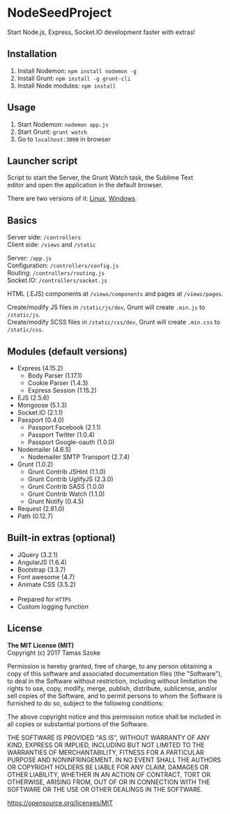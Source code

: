 # NodeSeedProject

Start Node.js, Express, Socket.IO development faster with extras!

## Installation

1. Install Nodemon: <code>npm install nodemon -g</code>
2. Install Grunt: <code>npm install -g grunt-cli</code>
3. Install Node modules: <code>npm install</code>

## Usage

1. Start Nodemon: <code>nodemon app.js</code>
2. Start Grunt: <code>grunt watch</code>
3. Go to <code>localhost:3000</code> in browser

## Launcher script

<p>Script to start the Server, the Grunt Watch task, the Sublime Text<br/>editor and open the application in the default browser.</p>
<p>There are two versions of it: <a href="https://gist.github.com/tamasszoke/0293f7bff15e253dce15e84c259df8ff" target="_new">Linux</a>,
 <a href="https://gist.github.com/tamasszoke/a7ce53a6bc0cace4cb198d78ff2b4fbe" target="_new">Windows</a>.</p>

## Basics

Server side: `/controllers`<br/>
Client side: `/views` and `/static`

Server: `/app.js`<br/>
Configuration: `/controllers/config.js`<br/>
Routing: `/controllers/routing.js`<br/>
Socket.IO: `/controllers/socket.js`<br/>

HTML (.EJS) components at `/views/components` and pages at `/views/pages`.

Create/modify JS files in `/static/js/dev`, Grunt will create `.min.js` to `/static/js`.<br/>
Create/modify SCSS files in `/static/css/dev`, Grunt will create `.min.css` to `/static/css`.

## Modules (default versions)

- Express (4.15.2)
  - Body Parser (1.17.1)
  - Cookie Parser (1.4.3)
  - Express Session (1.15.2)
- EJS (2.5.6)
- Mongoose (5.1.3)
- Socket.IO (2.1.1)
- Passport (0.4.0)
  - Passport Facebook (2.1.1)
  - Passport Twitter (1.0.4)
  - Passport Google-oauth (1.0.0)
- Nodemailer (4.6.5)
  - Nodemailer SMTP Transport (2.7.4)
- Grunt (1.0.2)
  - Grunt Contrib JSHint (1.1.0)
  - Grunt Contrib UglifyJS (2.3.0)
  - Grunt Contrib SASS (1.0.0)
  - Grunt Contrib Watch (1.1.0)
  - Grunt Notify (0.4.5)
- Request (2.81.0)
- Path (0.12.7)

## Built-in extras (optional)

- JQuery (3.2.1)
- AngularJS (1.6.4)
- Bootstrap (3.3.7)
- Font awesome (4.7)
- Animate CSS (3.5.2)<br/><br/>
- Prepared for <code>HTTPS</code>
- Custom logging function

## License

<b>The MIT License (MIT)</b><br/>
Copyright (c) 2017 Tamas Szoke

Permission is hereby granted, free of charge, to any person obtaining a copy of this software and associated documentation files (the "Software"), to deal in the Software without restriction, including without limitation the rights to use, copy, modify, merge, publish, distribute, sublicense, and/or sell copies of the Software, and to permit persons to whom the Software is furnished to do so, subject to the following conditions:

The above copyright notice and this permission notice shall be included in all copies or substantial portions of the Software.

THE SOFTWARE IS PROVIDED "AS IS", WITHOUT WARRANTY OF ANY KIND, EXPRESS OR IMPLIED, INCLUDING BUT NOT LIMITED TO THE WARRANTIES OF MERCHANTABILITY, FITNESS FOR A PARTICULAR PURPOSE AND NONINFRINGEMENT. IN NO EVENT SHALL THE AUTHORS OR COPYRIGHT HOLDERS BE LIABLE FOR ANY CLAIM, DAMAGES OR OTHER LIABILITY, WHETHER IN AN ACTION OF CONTRACT, TORT OR OTHERWISE, ARISING FROM, OUT OF OR IN CONNECTION WITH THE SOFTWARE OR THE USE OR OTHER DEALINGS IN THE SOFTWARE.

https://opensource.org/licenses/MIT
